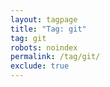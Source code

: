 ```yaml
---
layout: tagpage
title: "Tag: git"
tag: git
robots: noindex
permalink: /tag/git/
exclude: true
---
```

